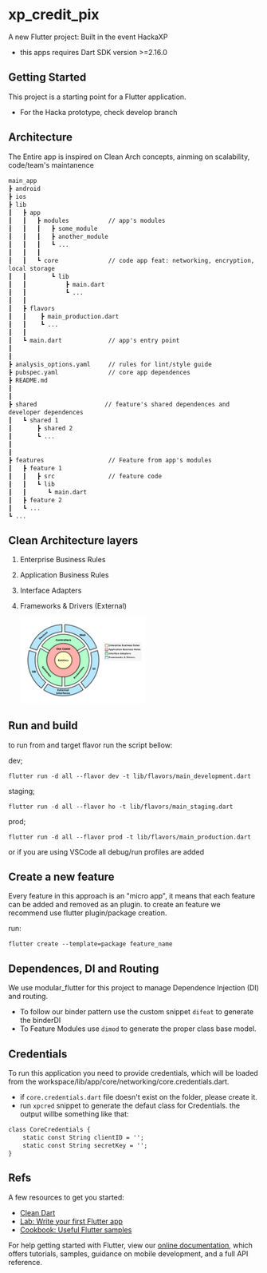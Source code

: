 # xp_credit_pix

A new Flutter project: Built in the event HackaXP

- this apps requires Dart SDK version >=2.16.0

## Getting Started

This project is a starting point for a Flutter application.

- For the Hacka prototype, check develop branch

## Architecture

The Entire app is inspired on Clean Arch concepts, ainming on scalability, code/team's maintanence

```
main_app
┣ android
┣ ios
┣ lib
┃   ┣ app
┃   ┃   ┣ modules           // app's modules
┃   ┃   ┃   ┣ some_module
┃   ┃   ┃   ┣ another_module
┃   ┃   ┃   ┗ ...
┃   ┃   ┃
┃   ┃   ┗ core              // code app feat: networking, encryption, local storage
┃   ┃       ┗ lib
┃   ┃           ┣ main.dart
┃   ┃           ┗ ...
┃   ┃
┃   ┣ flavors
┃   ┃    ┣ main_production.dart
┃   ┃    ┗ ...
┃   ┃
┃   ┗ main.dart             // app's entry point
┃
┃
┣ analysis_options.yaml     // rules for lint/style guide
┣ pubspec.yaml              // core app dependences
┣ README.md
┃
┃
┣ shared                   // feature's shared dependences and developer dependences
┃   ┗ shared 1
┃       ┣ shared 2
┃       ┗ ...
┃
┃
┣ features                  // Feature from app's modules
┃   ┣ feature 1
┃   ┃   ┣ src               // feature code
┃   ┃   ┗ lib
┃   ┃      ┗ main.dart
┃   ┣ feature 2
┃   ┗ ...
┗ ...
```

## Clean Architecture layers

1. Enterprise Business Rules
2. Application Business Rules
3. Interface Adapters
4. Frameworks & Drivers (External)

   <img src="https://raw.githubusercontent.com/Flutterando/Clean-Dart/master/imgs/img3.png" width=250/>

## Run and build

to run from and target flavor run the script bellow:

dev;

```(bash)
flutter run -d all --flavor dev -t lib/flavors/main_development.dart
```

staging;

```(bash)
flutter run -d all --flavor ho -t lib/flavors/main_staging.dart
```

prod;

```(bash)
flutter run -d all --flavor prod -t lib/flavors/main_production.dart
```

or if you are using VSCode all debug/run profiles are added

## Create a new feature

Every feature in this approach is an "micro app", it means that each feature can be added and removed as an plugin. to create an feature we recommend use flutter plugin/package creation.

run:

```(bash)
flutter create --template=package feature_name
```

## Dependences, DI and Routing

We use modular_flutter for this project to manage Dependence Injection (DI) and routing.

- To follow our binder pattern use the custom snippet `difeat` to generate the binderDI
- To Feature Modules use `dimod` to generate the proper class base model.

## Credentials

To run this application you need to provide credentials, which will be loaded from the workspace/lib/app/core/networking/core.credentials.dart.

- if `core.credentials.dart` file doesn't exist on the folder, please create it.
- run `xpcred` snippet to generate the defaut class for Credentials. the output willbe something like that:

```
class CoreCredentials {
    static const String clientID = '';
    static const String secretKey = '';
}
```

## Refs

A few resources to get you started:

- [Clean Dart](https://github.com/Flutterando/Clean-Dart)
- [Lab: Write your first Flutter app](https://flutter.dev/docs/get-started/codelab)
- [Cookbook: Useful Flutter samples](https://flutter.dev/docs/cookbook)

For help getting started with Flutter, view our
[online documentation](https://flutter.dev/docs), which offers tutorials,
samples, guidance on mobile development, and a full API reference.
